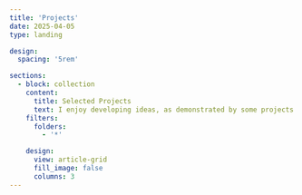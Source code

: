 ```yaml
---
title: 'Projects'
date: 2025-04-05
type: landing

design:
  spacing: '5rem'

sections:
  - block: collection
    content:
      title: Selected Projects
      text: I enjoy developing ideas, as demonstrated by some projects that I have worked on...
    filters:
      folders:
        - '*'

    design:
      view: article-grid
      fill_image: false
      columns: 3
---
```

